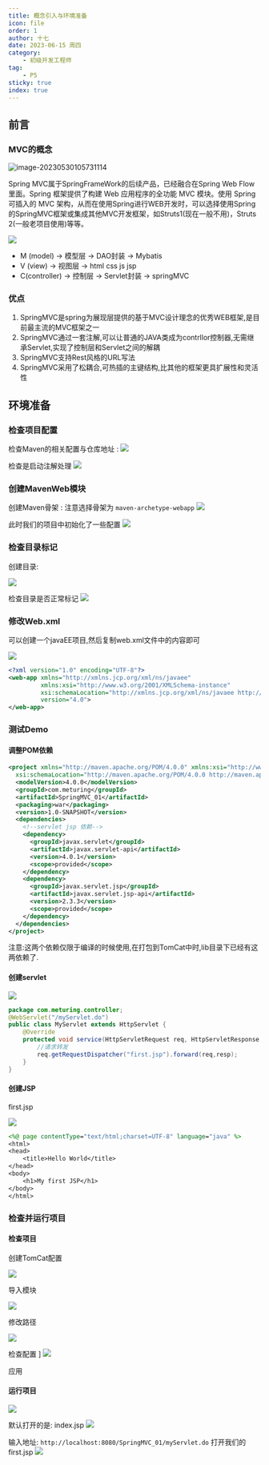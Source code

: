 ```yaml
---
title: 概念引入与环境准备
icon: file
order: 1
author: 十七
date: 2023-06-15 周四
category:
	- 初级开发工程师
tag:
	- P5
sticky: true
index: true
---
```



## 前言

### MVC的概念

![image-20230530105731114](./assets/image-20230530105731114.png)

Spring MVC属于SpringFrameWork的后续产品，已经融合在Spring Web Flow里面。Spring 框架提供了构建 Web 应用程序的全功能 MVC 模块。使用 Spring 可插入的 MVC 架构，从而在使用Spring进行WEB开发时，可以选择使用Spring的SpringMVC框架或集成其他MVC开发框架，如Struts1(现在一般不用)，Struts 2(一般老项目使用)等等。

![](./assets/image_5lPb_H-afR.png)

- M (model)    ->    模型层    ->    DAO封装    ->    Mybatis
- V (view)    ->    视图层    ->    html css  js  jsp 
- C(controller)    ->    控制层    ->    Servlet封装    ->    springMVC 

### 优点

1. SpringMVC是spring为展现层提供的基于MVC设计理念的优秀WEB框架,是目前最主流的MVC框架之一
2. SpringMVC通过一套注解,可以让普通的JAVA类成为contrllor控制器,无需继承Servlet,实现了控制层和Servlet之间的解耦
3. SpringMVC支持Rest风格的URL写法
4. SpringMVC采用了松耦合,可热插的主键结构,比其他的框架更具扩展性和灵活性

## 环境准备

### 检查项目配置

检查Maven的相关配置与仓库地址 : 
![](./assets/image-20230530110530172.png)

检查是启动注解处理
![](./assets/image-20230530110626332.png)

### 创建MavenWeb模块

创建Maven骨架 : 注意选择骨架为 `maven-archetype-webapp`
![](./assets/image-20230530111621915.png)

此时我们的项目中初始化了一些配置
![](./assets/image-20230530111628091.png)

### 检查目录标记

创建目录:

![](./assets/image-20230530111932145.png)

检查目录是否正常标记
![](./assets/image-20230530112009434.png)

### 修改Web.xml

可以创建一个javaEE项目,然后复制web.xml文件中的内容即可

![](./assets/image-20230530112104221.png)

```XML
<?xml version="1.0" encoding="UTF-8"?>
<web-app xmlns="http://xmlns.jcp.org/xml/ns/javaee"
         xmlns:xsi="http://www.w3.org/2001/XMLSchema-instance"
         xsi:schemaLocation="http://xmlns.jcp.org/xml/ns/javaee http://xmlns.jcp.org/xml/ns/javaee/web-app_4_0.xsd"
         version="4.0">
</web-app>
```

### 测试Demo

#### 调整POM依赖

```xml
<project xmlns="http://maven.apache.org/POM/4.0.0" xmlns:xsi="http://www.w3.org/2001/XMLSchema-instance"
  xsi:schemaLocation="http://maven.apache.org/POM/4.0.0 http://maven.apache.org/maven-v4_0_0.xsd">
  <modelVersion>4.0.0</modelVersion>
  <groupId>com.meturing</groupId>
  <artifactId>SpringMVC_01</artifactId>
  <packaging>war</packaging>
  <version>1.0-SNAPSHOT</version>
  <dependencies>
    <!--servlet jsp 依赖-->
    <dependency>
      <groupId>javax.servlet</groupId>
      <artifactId>javax.servlet-api</artifactId>
      <version>4.0.1</version>
      <scope>provided</scope>
    </dependency>
    <dependency>
      <groupId>javax.servlet.jsp</groupId>
      <artifactId>javax.servlet.jsp-api</artifactId>
      <version>2.3.3</version>
      <scope>provided</scope>
    </dependency>
  </dependencies>
</project>
```

注意:这两个依赖仅限于编译的时候使用,在打包到TomCat中时,lib目录下已经有这两依赖了.

#### 创建servlet

![](./assets/image-20230530113305922.png)

```Java
package com.meturing.controller;
@WebServlet("/myServlet.do")
public class MyServlet extends HttpServlet {
    @Override
    protected void service(HttpServletRequest req, HttpServletResponse resp) throws ServletException, IOException {
	    //请求转发
        req.getRequestDispatcher("first.jsp").forward(req,resp);
    }
}
```

#### 创建JSP

first.jsp

![](./assets/image-20230530113248836.png)

```JSP
<%@ page contentType="text/html;charset=UTF-8" language="java" %>
<html>
<head>
    <title>Hello World</title>
</head>
<body>
    <h1>My first JSP</h1>
</body>
</html>

```

### 检查并运行项目

#### 检查项目

创建TomCat配置

![](./assets/image-20230530113429175.png)

导入模块

![](./assets/image-20230530113515497.png)

修改路径

![](./assets/image-20230530113535583.png)

检查配置
]
![](./assets/image-20230530113604055.png)

应用

#### 运行项目

![](./assets/image-20230530113713353.png)

默认打开的是: index.jsp
![](./assets/image-20230530113734128.png)

输入地址: `http://localhost:8080/SpringMVC_01/myServlet.do` 打开我们的first.jsp
![](./assets/image-20230530113805709.png)

